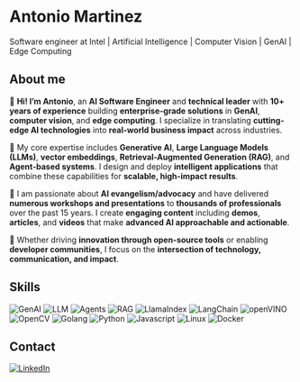 # Antonio Martinez

Software engineer at Intel | Artificial Intelligence | Computer Vision | GenAI | Edge Computing

## About me

👋 **Hi! I’m Antonio**, an **AI Software Engineer** and **technical leader** with **10+ years of experience** building **enterprise-grade solutions** in **GenAI**, **computer vision**, and **edge computing**. I specialize in translating **cutting-edge AI technologies** into **real-world business impact** across industries.

🧠 My core expertise includes **Generative AI**, **Large Language Models (LLMs)**, **vector embeddings**, **Retrieval-Augmented Generation (RAG)**, and **Agent-based systems**. I design and deploy **intelligent applications** that combine these capabilities for **scalable, high-impact results**.

🎤 I am passionate about **AI evangelism/advocacy** and have delivered **numerous workshops and presentations** to **thousands of professionals** over the past 15 years. I create **engaging content** including **demos**, **articles**, and **videos** that make **advanced AI approachable and actionable**. 

🚀 Whether driving **innovation through open-source tools** or enabling **developer communities**, I focus on the **intersection of technology, communication, and impact**.

## Skills

![GenAI](https://img.shields.io/badge/GenAI-6E40C9?style=for-the-badge&logo=sparkles&logoColor=white)
![LLM](https://img.shields.io/badge/LLM-0A192F?style=for-the-badge&logo=brains&logoColor=white)
![Agents](https://img.shields.io/badge/Agents-4B0082?style=for-the-badge&logo=bot&logoColor=white)
![RAG](https://img.shields.io/badge/RAG-FF6F00?style=for-the-badge&logo=search&logoColor=white)
![LlamaIndex](https://img.shields.io/badge/LlamaIndex-2D6A4F?style=for-the-badge&logo=data:image/svg+xml;base64,ENCODED_STRING_HERE&logoColor=white)
![LangChain](https://img.shields.io/badge/LangChain-3B3C36.svg?style=for-the-badge&logo=LangChain&logoColor=white)
![openVINO](https://img.shields.io/badge/openVINO-0071C5?style=for-the-badge&logo=intel&logoColor=white)
![OpenCV](https://img.shields.io/badge/OpenCV-005571?style=for-the-badge&logo=opencv&logoColor=white)
![Golang](https://img.shields.io/badge/Go-00ADD8.svg?style=for-the-badge&logo=Go&logoColor=white)
![Python](https://img.shields.io/badge/Python-3776AB.svg?style=for-the-badge&logo=Python&logoColor=white)
![Javascript](https://img.shields.io/badge/JavaScript-F7DF1E.svg?style=for-the-badge&logo=JavaScript&logoColor=black)
![Linux](https://img.shields.io/badge/Linux-FCC624.svg?style=for-the-badge&logo=Linux&logoColor=black)
![Docker](https://img.shields.io/badge/Docker-2496ED.svg?style=for-the-badge&logo=Docker&logoColor=white)

## Contact

[![LinkedIn](https://img.shields.io/badge/LinkedIn-0077B5?style=for-the-badge&logo=linkedin&logoColor=white)](https://www.linkedin.com/in/antoniomtz/)
